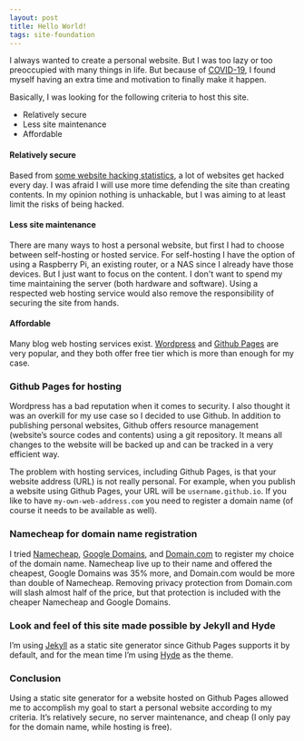 ```yaml
---
layout: post
title: Hello World!
tags: site-foundation
---
```


I always wanted to create a personal website. But I was too lazy or too preoccupied with many things in life. But because of [COVID-19](https://www.who.int/emergencies/diseases/novel-coronavirus-2019),  I found myself having an extra time and motivation to finally make it happen.

Basically, I was looking for the following criteria to host this site.
* Relatively secure
* Less site maintenance
* Affordable

#### Relatively secure

Based from [some website hacking statistics](https://www.webarxsecurity.com/website-hacking-statistics-2018-february/), a lot of websites get hacked every day. I was afraid I will use more time defending the site than creating contents. In my opinion nothing is unhackable, but I was aiming to at least limit the risks of being hacked. 

#### Less site maintenance

There are many ways to host a personal website, but first I had to choose between self-hosting or hosted service. For self-hosting I have the option of using a Raspberry Pi, an existing router, or a NAS since I already have those devices. But I just want to focus on the content. I don't want to spend my time maintaining the server (both hardware and software). Using a respected web hosting service would also remove the responsibility of securing the site from hands.

#### Affordable

Many blog web hosting services exist. [Wordpress](https://wordpress.org) and [Github Pages](https://pages.github.com) are very popular, and they both offer free tier which is more than enough for my case. 



### Github Pages for hosting

Wordpress has a bad reputation when it comes to security. I also thought it was an overkill for my use case so I decided to use Github. In addition to publishing personal websites, Github offers resource management  (website’s source codes and contents) using a git repository. It means all changes to the website will be backed up and can be tracked in a very efficient way.

The problem with hosting services, including Github Pages,  is that your website address (URL) is not really personal. For example, when you publish a website using Github Pages, your URL will be `username.github.io`. If you like to have `my-own-web-address.com` you need to register a domain name (of course it needs to be available as well). 

### Namecheap for domain name registration

I tried [Namecheap](https://namecheap.pxf.io/VPgA3), [Google Domains](https://domains.google), and [Domain.com](https://www.domain.com) to register my choice of the domain name. Namecheap live up to their name and offered the cheapest, Google Domains was 35% more, and Domain.com would be more than double of Namecheap. Removing privacy protection from Domain.com will slash almost half of the price, but that protection is included with the cheaper Namecheap and Google Domains.

### Look and feel of this site made possible by Jekyll and Hyde

I’m using [Jekyll](https://jekyllrb.com) as a static site generator since Github Pages supports it by default, and for the mean time I’m using [Hyde](https://hyde.getpoole.com) as the theme.


### Conclusion

Using a static site generator for a website hosted on Github Pages allowed me to accomplish my goal to start a personal website according to my criteria. It’s relatively secure, no server maintenance, and cheap (I only pay for the domain name, while hosting is free).